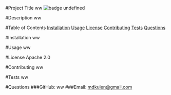 
  #Project Title
  ww
  ![badge](https://img.shields.io/badge/license-undefined-brightgreen)
  undefined

  #Description
  ww

  #Table of Contents
  [Installation](#Installation)
  [Usage](#Usage)
  [License](#License)
  [Contributing](#Contributing)
  [Tests](#Tests)
  [Questions](#Questions)

  #Installation 
  ww

  #Usage
  ww

  #License
  Apache 2.0

  #Contributing
  ww

  #Tests
  ww

  #Questions
  ###GitHub: ww
  ###Email: mdkulen@gmail.com
